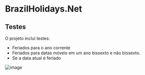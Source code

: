 # BrazilHolidays.Net



## Testes
O projeto incluí testes:
- Feriados para o ano corrente
- Feriados para datas móveis em um ano bissexto e não bissexto.
- Se a data atual é feriado

![image](https://user-images.githubusercontent.com/5353685/97025524-9193e600-152e-11eb-9077-f873e472c43f.png)
